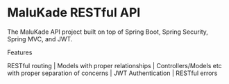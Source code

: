 # MaluKade RESTful API

The MaluKade API project built on top of Spring Boot, Spring Security, Spring MVC, and JWT.

Features

  RESTful routing | 
  Models with proper relationships |
  Controllers/Models etc with proper separation of concerns |
  JWT Authentication |
  RESTful errors

